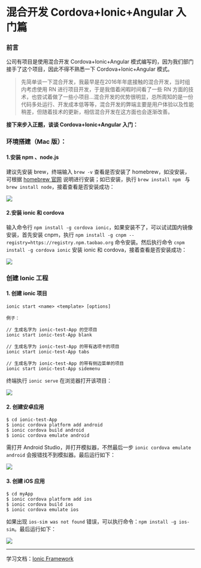 # 混合开发 Cordova+Ionic+Angular 入门篇

### 前言

公司有项目是使用混合开发 Cordova+Ionic+Angular 模式编写的，因为我们部门接手了这个项目，因此不得不熟悉一下 Cordova+Ionic+Angular 模式。

> 先简单谈一下混合开发，我最早是在2016年年底接触的混合开发，当时组内考虑使用 RN 进行项目开发，于是我借着闲暇时间看了一些 RN 方面的技术，也尝试着做了一些小项目...混合开发的优势很明显，总所周知的是一份代码多处运行、开发成本低等等，混合开发的弊端主要是用户体验以及性能稍差，但随着技术的更新，相信混合开发在这方面也会逐渐改善。



**接下来步入正题，谈谈 Cordova+Ionic+Angular 入门：**

### 环境搭建（Mac 版）：

#### 1.安装 npm 、node.js

建议先安装 brew，终端输入 `brew -v` 查看是否安装了 homebrew，如没安装，可根据 [homebrew 官网](https://brew.sh) 说明进行安装；如已安装，执行 `brew install npm ` 与 `brew install node`，接着查看是否安装成功：

![](https://github.com/liuzhongning/Articles/blob/master/resources/hybrid-app/hybrid01.jpg)

#### 2.安装 ionic 和 cordova
输入命令行 `npm install -g cordova ionic`，如果安装不了，可以试试国内镜像安装，首先安装 cnpm，执行 `npm install -g cnpm --registry=https://registry.npm.taobao.org` 命令安装。然后执行命令 `cnpm install -g cordova ionic` 安装 ionic 和 cordova，接着查看是否安装成功：

![](https://github.com/liuzhongning/Articles/blob/master/resources/hybrid-app/hybrid02.jpg)

### 创建 Ionic 工程

#### 1. 创建 ionic 项目
```
ionic start <name> <template> [options]

例子：

// 生成名字为 ionic-test-App 的空项目
ionic start ionic-test-App blank 

// 生成名字为 ionic-test-App 的带有选项卡的项目
ionic start ionic-test-App tabs

// 生成名字为 ionic-test-App 的带有侧边菜单的项目
ionic start ionic-test-App sidemenu
```

终端执行 `ionic serve` 在浏览器打开该项目：

![](https://github.com/liuzhongning/Articles/blob/master/resources/hybrid-app/hybrid03.jpg)

#### 2. 创建安卓应用

```
$ cd ionic-test-App
$ ionic cordova platform add android
$ ionic cordova build android
$ ionic cordova emulate android
```

需打开 Android Studio，并打开模拟器，不然最后一步 `ionic cordova emulate android` 会报错找不到模拟器。最后运行如下：

![](https://github.com/liuzhongning/Articles/blob/master/resources/hybrid-app/hybrid04.jpg)

#### 3. 创建 iOS 应用

```
$ cd myApp
$ ionic cordova platform add ios
$ ionic cordova build ios
$ ionic cordova emulate ios
```

如果出现 `ios-sim was not found` 错误，可以执行命令：`npm install -g ios-sim`。最后运行如下：

![](https://github.com/liuzhongning/Articles/blob/master/resources/hybrid-app/hybrid05.jpg)

---

学习文档：[Ionic Framework](https://ionicframework.com/docs/)